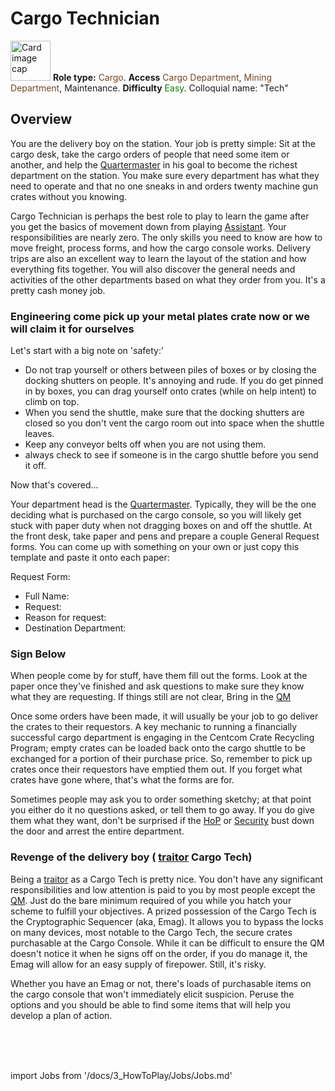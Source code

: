 # Cargo Technician

<div class="card bg-dark text-white">
    <div class="card-body">
        <div class="card-img-top d-flex align-items-center">
            <div>
                <img class="img-fluid" width="64" src="https://raw.githubusercontent.com/unitystation/unitystation-wiki/master/docs/assets/images/jobs/Generic_cargo.png" alt="Card image cap" />
                <b>Role type:</b> <font color= "#734823">Cargo</font>. <b>Access</b> <font color="#734823">Cargo Department</font>, <font color="#734823">Mining Department</font>, Maintenance. <b>Difficulty</b> <font color="Green">Easy</font>. Colloquial name: "Tech"
            </div>
        </div>
    </div>
</div>

## Overview

You are the delivery boy on the station. Your job is pretty simple: Sit at the cargo desk, take the cargo orders of people that need some item or another, and help the [Quartermaster](\3_HowToPlay\Jobs\Cargo_roles\Quartermaster.md) in his goal to become the richest department on the station. You make sure every department has what they need to operate and that no one sneaks in and orders twenty machine gun crates without you knowing.

Cargo Technician is perhaps the best role to play to learn the game after you get the basics of movement down from playing [Assistant](\3_HowToPlay\Jobs\Service_roles\Assistant.md). Your responsibilities are nearly zero. The only skills you need to know are how to move freight, process forms, and how the cargo console works. Delivery trips are also an excellent way to learn the layout of the station and how everything fits together. You will also discover the general needs and activities of the other departments based on what they order from you. It's a pretty cash money job.

### Engineering come pick up your metal plates crate now or we will claim it for ourselves

Let's start with a big note on 'safety:'

* Do not trap yourself or others between piles of boxes or by closing the docking shutters on people. It's annoying and rude. If you do get pinned in by boxes, you can drag yourself onto crates (while on help intent) to climb on top.
* When you send the shuttle, make sure that the docking shutters are closed so you don't vent the cargo room out into space when the shuttle leaves.
* Keep any conveyor belts off when you are not using them.
* always check to see if someone is in the cargo shuttle before you send it off.

Now that's covered...

Your department head is the [Quartermaster](quartermaster.md). Typically, they will be the one deciding what is purchased on the cargo console, so you will likely get stuck with paper duty when not dragging boxes on and off the shuttle. At the front desk, take paper and pens and prepare a couple General Request forms. You can come up with something on your own or just copy this template and paste it onto each paper:

Request Form:

* Full Name:
* Request:
* Reason for request:
* Destination Department:

### Sign Below

When people come by for stuff, have them fill out the forms. Look at the paper once they've finished and ask questions to make sure they know what they are requesting. If things still are not clear, Bring in the [QM](\3_HowToPlay\Jobs\Cargo_roles\Quartermaster.md)

Once some orders have been made, it will usually be your job to go deliver the crates to their requestors. A key mechanic to running a financially successful cargo department is engaging in the Centcom Crate Recycling Program; empty crates can be loaded back onto the cargo shuttle to be exchanged for a portion of their purchase price. So, remember to pick up crates once their requestors have emptied them out. If you forget what crates have gone where, that's what the forms are for.

Sometimes people may ask you to order something sketchy; at that point you either do it no questions asked, or tell them to go away. If you do give them what they want, don't be surprised if the [HoP](\3_HowToPlay\Jobs\Command_roles\Head-of-Personnel.md) or [Security](\3_HowToPlay\Jobs\Security_roles\Security-Officer.md) bust down the door and arrest the entire department.

### Revenge of the delivery boy ( [traitor](\3_HowToPlay\Jobs\Antagonist_roles\Traitor.md) Cargo Tech)

Being a [traitor](\3_HowToPlay\Jobs\Antagonist_roles\Traitor.md) as a Cargo Tech is pretty nice. You don't have any significant responsibilities and low attention is paid to you by most people except the [QM](\3_HowToPlay\Jobs\Cargo_roles\Quartermaster.md). Just do the bare minimum required of you while you hatch your scheme to fulfill your objectives. A prized possession of the Cargo Tech is the Cryptographic Sequencer (aka, Emag). It allows you to bypass the locks on many devices, most notable to the Cargo Tech, the secure crates purchasable at the Cargo Console. While it can be difficult to ensure the QM doesn't notice it when he signs off on the order, if you do manage it, the Emag will allow for an easy supply of firepower. Still, it's risky.

Whether you have an Emag or not, there's loads of purchasable items on the cargo console that won't immediately elicit suspicion. Peruse the options and you should be able to find some items that will help you develop a plan of action.

  <br/>
<br/>
<br/>

import Jobs from '/docs/3_HowToPlay/Jobs/Jobs.md'

<Jobs />


